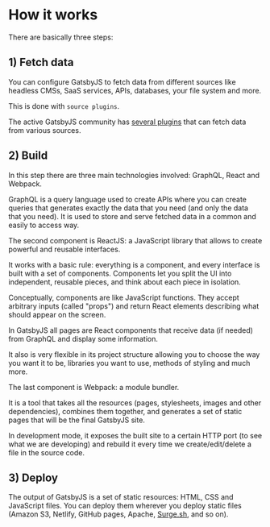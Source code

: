 # How it works

There are basically three steps:

## 1) Fetch data

You can configure GatsbyJS to fetch data from different sources like headless CMSs, SaaS services, APIs, databases, your file system and more.

This is done with `source plugins`.

The active GatsbyJS community has [several plugins](https://www.gatsbyjs.com/plugins/) that can fetch data from various sources.

## 2) Build

In this step there are three main technologies involved: GraphQL, React and Webpack.

GraphQL is a query language used to create APIs where you can create queries that generates exactly the data that you need (and only the data that you need).
It is used to store and serve fetched data in a common and easily to access way.

The second component is ReactJS: a JavaScript library that allows to create powerful and reusable interfaces.

It works with a basic rule: everything is a component, and every interface is built with a set of components.
Components let you split the UI into independent, reusable pieces, and think about each piece in isolation.

Conceptually, components are like JavaScript functions. They accept arbitrary inputs (called "props") and return React elements describing what should appear on the screen.

In GatsbyJS all pages are React components that receive data (if needed) from GraphQL and display some information.

It also is very flexible in its project structure allowing you to choose the way you want it to be, libraries you want to use, methods of styling and much more.

The last component is Webpack: a module bundler.

It is a tool that takes all the resources (pages, stylesheets, images and other dependencies), combines them together, and generates a set of static pages that will be the final GatsbyJS site.

In development mode, it exposes the built site to a certain HTTP port (to see what we are developing) and rebuild it every time we create/edit/delete a file in the source code.

## 3) Deploy

The output of GatsbyJS is a set of static resources: HTML, CSS and JavaScript files.
You can deploy them wherever you deploy static files (Amazon S3, Netlify, GitHub pages, Apache, [Surge.sh](https://surge.sh/), and so on).

